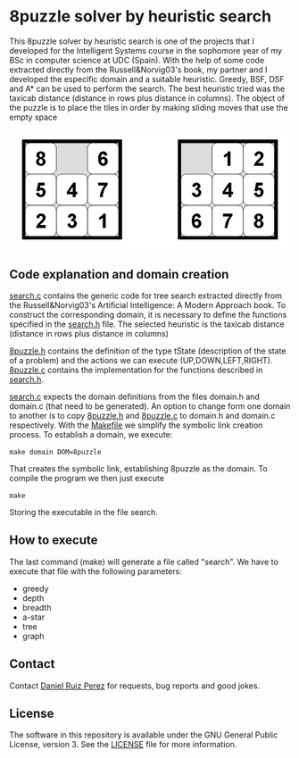 8puzzle solver by heuristic search
============

This 8puzzle solver by heuristic search is one of the projects that I developed for the Intelligent Systems course in the sophomore year of my BSc in computer science at UDC (Spain). With the help of some code extracted directly from the Russell&Norvig03's book, my partner and I developed the especific domain and a suitable heuristic. Greedy, BSF, DSF and A* can be used to perform the search. The best heuristic tried was the taxicab distance (distance in rows plus distance in columns). The object of the puzzle is to place the tiles in order by making sliding moves that use the empty space


<p align="center">
<img src="https://github.com/DaniRuizPerez/AutomaticReasoning/blob/master/8PuzzleSolverHeuristic/8puzzle.png" width="500">
</p>



## Code explanation and domain creation

[search.c](https://github.com/DaniRuizPerez/AutomaticReasoning/blob/master/8PuzzleSolverHeuristic/search.c) contains the generic code for tree search extracted directly from the Russell&Norvig03's Artificial Intelligence: A Modern Approach book. To construct the corresponding domain, it is necessary to define the functions specified in the [search.h](https://github.com/DaniRuizPerez/AutomaticReasoning/blob/master/8PuzzleSolverHeuristic/search.h) file. The selected heuristic is the taxicab distance (distance in rows plus distance in columns)

[8puzzle.h](https://github.com/DaniRuizPerez/AutomaticReasoning/blob/master/8PuzzleSolverHeuristic/8puzzle.h) contains the definition of the type tState (description of the state of a problem) and the actions we can execute (UP,DOWN,LEFT,RIGHT). [8puzzle.c](https://github.com/DaniRuizPerez/AutomaticReasoning/blob/master/8PuzzleSolverHeuristic/8puzzle.c) contains the implementation for the functions described in [search.h](https://github.com/DaniRuizPerez/AutomaticReasoning/blob/master/8PuzzleSolverHeuristic/search.h).

[search.c](https://github.com/DaniRuizPerez/AutomaticReasoning/blob/master/8PuzzleSolverHeuristic/search.c) expects the domain definitions from the files domain.h and domain.c (that need to be generated). An option to change form one domain to another is to copy [8puzzle.h](https://github.com/DaniRuizPerez/AutomaticReasoning/blob/master/8PuzzleSolverHeuristic/8puzzle.h) and [8puzzle.c](https://github.com/DaniRuizPerez/AutomaticReasoning/blob/master/8PuzzleSolverHeuristic/8puzzle.c) to domain.h and domain.c respectively. With the [Makefile](https://github.com/DaniRuizPerez/AutomaticReasoning/blob/master/8PuzzleSolverHeuristic/Makefile) we simplify the symbolic link creation process. To establish a domain, we execute:

```
make domain DOM=8puzzle
```
That creates the symbolic link, establishing 8puzzle as the domain. To compile the program we then just execute

```
make
```
Storing the executable in the file search.


## How to execute
The last command (make) will generate a file called "search". We have to execute that file with the following parameters:

- greedy
- depth
- breadth
- a-star
- tree
- graph






## Contact

Contact [Daniel Ruiz Perez](mailto:druiz072@fiu.edu) for requests, bug reports and good jokes.


## License

The software in this repository is available under the GNU General Public License, version 3. See the [LICENSE](https://github.com/DaniRuizPerez/AutomaticReasoning/blob/master/LICENSE) file for more information.
